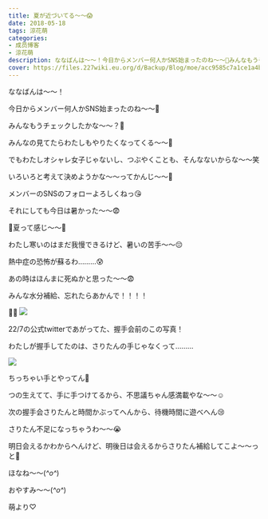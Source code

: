 ```yaml
---
title: 夏が近づいてる〜〜😱
date: 2018-05-18
tags: 涼花萌
categories: 
- 成员博客
- 涼花萌
description: ななばんは〜〜！今日からメンバー何人かSNS始まったのね〜〜🤗みんなもうチェックしたかな〜〜？🤗みんなの見てたらわたしもやりたくなってくる〜〜🙈...
cover: https://files.227wiki.eu.org/d/Backup/Blog/moe/acc9585c7a1ce1a4be2670b28523f.jpg 
---
```








ななばんは〜〜！




今日からメンバー何人かSNS始まったのね〜〜🤗





みんなもうチェックしたかな〜〜？🤗









みんなの見てたらわたしもやりたくなってくる〜〜🙈






でもわたしオシャレ女子じゃないし、つぶやくことも、そんなないからな〜〜笑








いろいろと考えて決めようかな〜〜ってかんじ〜〜🤗









メンバーのSNSのフォローよろしくねっ😘














それにしても今日は暑かった〜〜😨




🌺夏って感じ〜〜🌺






わたし寒いのはまだ我慢できるけど、暑いの苦手〜〜😔






熱中症の恐怖が蘇るわ………😰




あの時はほんまに死ぬかと思った〜〜😨






みんな水分補給、忘れたらあかんで！！！！













🙌🏻
![](https://files.227wiki.eu.org/d/Backup/Blog/moe/acc9585c7a1ce1a4be2670b28523f.jpg)






22/7の公式twitterであがってた、握手会前のこの写真！











わたしが握手してたのは、さりたんの手じゃなくって………






![](https://files.227wiki.eu.org/d/Backup/Blog/moe/acc9585c7a1ce1a4be2670b28523f-01.jpg)








ちっちゃい手とやってん🙈









つの生えてて、手に手つけてるから、不思議ちゃん感満載やな〜〜☺️









次の握手会さりたんと時間かぶってへんから、待機時間に遊べへん😢







さりたん不足になっちゃうわ〜〜😭



明日会えるかわからへんけど、明後日は会えるからさりたん補給してこよ〜〜っと💓










ほなね〜〜(*^o^*)


おやすみ〜〜(*^o^*)








萌より♡


